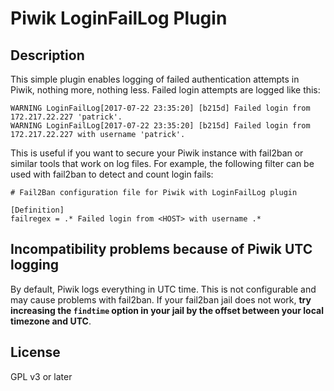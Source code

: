 # Piwik LoginFailLog Plugin

## Description

This simple plugin enables logging of failed authentication attempts in Piwik, nothing more, nothing less. Failed login attempts are logged like this:

```
WARNING LoginFailLog[2017-07-22 23:35:20] [b215d] Failed login from 172.217.22.227 'patrick'.
WARNING LoginFailLog[2017-07-22 23:35:20] [b215d] Failed login from 172.217.22.227 with username 'patrick'.
```

This is useful if you want to secure your Piwik instance with fail2ban or similar tools that work on log files. For example, the following filter can be used with fail2ban to detect and count login fails:

```
# Fail2Ban configuration file for Piwik with LoginFailLog plugin

[Definition]
failregex = .* Failed login from <HOST> with username .*
```

## Incompatibility problems because of Piwik UTC logging

By default, Piwik logs everything in UTC time. This is not configurable and may cause problems with fail2ban. If your fail2ban jail does not work, **try increasing the `findtime` option in your jail by the offset between your local timezone and UTC**.

## License

GPL v3 or later
